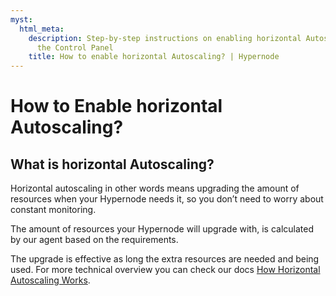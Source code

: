```yaml
---
myst:
  html_meta:
    description: Step-by-step instructions on enabling horizontal Autoscaling through
      the Control Panel
    title: How to enable horizontal Autoscaling? | Hypernode
---
```


# How to Enable horizontal Autoscaling?

## What is horizontal Autoscaling?

Horizontal autoscaling in other words means upgrading the amount of resources when your Hypernode needs it, so you don’t need to worry about constant monitoring.

The amount of resources your Hypernode will upgrade with, is calculated by our agent based on the requirements.

The upgrade is effective as long the extra resources are needed and being used. For more technical overview you can check our docs [How Horizontal Autoscaling Works](how-does-horizontal-autoscaling-work.md).
